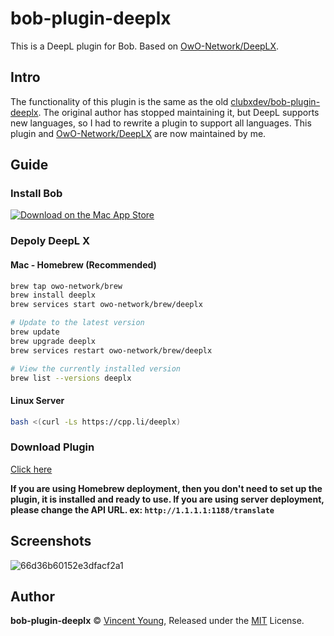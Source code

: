 # bob-plugin-deeplx
This is a DeepL plugin for Bob. Based on [OwO-Network/DeepLX](https://github.com/OwO-Network/DeepLX).

## Intro
The functionality of this plugin is the same as the old [clubxdev/bob-plugin-deeplx](https://github.com/clubxdev/bob-plugin-deeplx). 
The original author has stopped maintaining it, but DeepL supports new languages, so I had to rewrite a plugin to support all languages. This plugin and [OwO-Network/DeepLX](https://github.com/OwO-Network/DeepLX) are now maintained by me.

## Guide
### Install Bob
[![Download on the Mac App Store](https://cdn.ripperhe.com/oss/master/2022/0626/Download_on_the_Mac_App_Store_Badge_US-UK_RGB_blk_092917.svg)](https://apps.apple.com/cn/app/id1630034110#?platform=mac)

### Depoly DeepL X
#### Mac - Homebrew (Recommended)
```bash
brew tap owo-network/brew
brew install deeplx
brew services start owo-network/brew/deeplx

# Update to the latest version
brew update
brew upgrade deeplx
brew services restart owo-network/brew/deeplx

# View the currently installed version
brew list --versions deeplx
```
#### Linux Server
```bash
bash <(curl -Ls https://cpp.li/deeplx)
```

### Download Plugin
[Click here](https://raw.githubusercontent.com/missuo/bob-plugin-deeplx/main/dist/bob-plugin-deeplx-1.0.0.bobplugin)

**If you are using Homebrew deployment, then you don't need to set up the plugin, it is installed and ready to use. If you are using server deployment, please change the API URL. ex: `http://1.1.1.1:1188/translate`**

## Screenshots
![66d36b60152e3dfacf2a1](https://missuo.ru/file/66d36b60152e3dfacf2a1.png)

## Author
**bob-plugin-deeplx** © [Vincent Young](https://github.com/missuo), Released under the [MIT](./LICENSE) License.<br>